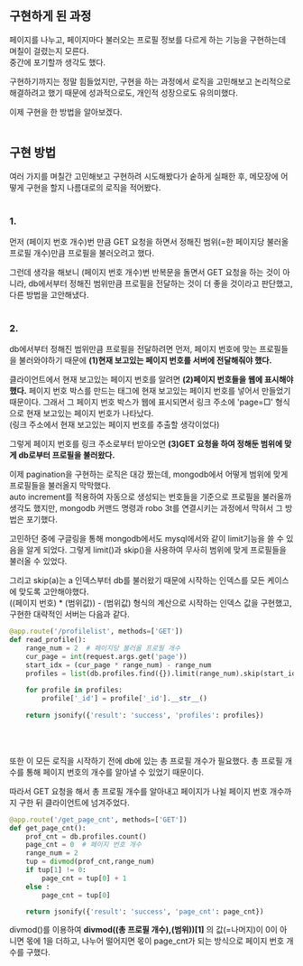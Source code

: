 ## 구현하게 된 과정
페이지를 나누고, 페이지마다 불러오는 프로필 정보를 다르게 하는 기능을 구현하는데 며칠이 걸렸는지 모른다.<br>
중간에 포기할까 생각도 했다.

구현하기까지는 정말 힘들었지만, 구현을 하는 과정에서 로직을 고민해보고 논리적으로 해결하려고 했기 때문에 성과적으로도, 개인적 성장으로도 유의미했다.

이제 구현을 한 방법을 알아보겠다.
<br><br>

## 구현 방법
여러 가지를 며칠간 고민해보고 구현하려 시도해봤다가 숱하게 실패한 후, 메모장에 어떻게 구현을 할지 나름대로의 로직을 적어봤다.
<br><br>

### 1.
먼저 (페이지 번호 개수)번 만큼 GET 요청을 하면서 정해진 범위(=한 페이지당 불러올 프로필 개수)만큼 프로필을 불러오려고 했다.

그런데 생각을 해보니 (페이지 번호 개수)번 반복문을 돌면서 GET 요청을 하는 것이 아니라, db에서부터 정해진 범위만큼 프로필을 전달하는 것이 더 좋을 것이라고 판단했고, 다른 방법을 고안해냈다.
<br><br>

### 2.
db에서부터 정해진 범위만큼 프로필을 전달하려면 먼저, 페이지 번호에 맞는 프로필들을 불러와야하기 때문에 **(1)현재 보고있는 페이지 번호를 서버에 전달해줘야 했다.**

클라이언트에서 현재 보고있는 페이지 번호를 알려면 **(2)페이지 번호들을 웹에 표시해야 했다.** 페이지 번호 박스를 만드는 태그에 현재 보고있는 페이지 번호를 넣어서 만들었기 때문이다. 그래서 그 페이지 번호 박스가 웹에 표시되면서 링크 주소에 'page=□' 형식으로 현재 보고있는 페이지 번호가 나타났다.<br>
(링크 주소에서 현재 보고있는 페이지 번호를 추출할 생각이었다)

그렇게 페이지 번호를 링크 주소로부터 받아오면 **(3)GET 요청을 하여 정해둔 범위에 맞게 db로부터 프로필을 불러왔다.**

이제 pagination을 구현하는 로직은 대강 짰는데, mongodb에서 어떻게 범위에 맞게 프로필들을 불러올지 막막했다.<br>
auto increment를 적용하여 자동으로 생성되는 번호들을 기준으로 프로필을 불러올까 생각도 했지만, mongodb 커맨드 명령과 robo 3t를 연결시키는 과정에서 막혀서 그 방법은 포기했다.

고민하던 중에 구글링을 통해 mongodb에서도 mysql에서와 같이 limit기능을 쓸 수 있음을 알게 되었다. 그렇게 limit()과 skip()을 사용하여 무사히 범위에 맞게 프로필들을 불러올 수 있었다.

그리고 skip(a)는 a 인덱스부터 db를 불러왔기 때문에 시작하는 인덱스를 모든 케이스에 맞도록 고안해야했다.<br>
((페이지 번호) * (범위값)) - (범위값) 형식의 계산으로 시작하는 인덱스 값을 구현했고, 구현한 대략적인 서버는 다음과 같다.
```python
@app.route('/profilelist', methods=['GET'])
def read_profile():
    range_num = 2  # 페이지당 불러올 프로필 개수
    cur_page = int(request.args.get('page'))
    start_idx = (cur_page * range_num) - range_num
    profiles = list(db.profiles.find({}).limit(range_num).skip(start_idx))
        
    for profile in profiles:
        profile['_id'] = profile['_id'].__str__()
        
    return jsonify({'result': 'success', 'profiles': profiles})
```
<br><br>

또한 이 모든 로직을 시작하기 전에 db에 있는 총 프로필 개수가 필요했다. 총 프로필 개수를 통해 페이지 번호의 개수를 알아낼 수 있었기 때문이다.

따라서 GET 요청을 해서 총 프로필 개수를 알아내고 페이지가 나뉠 페이지 번호 개수까지 구한 뒤 클라이언트에 넘겨주었다.
```python
@app.route('/get_page_cnt', methods=['GET'])
def get_page_cnt():
    prof_cnt = db.profiles.count()
    page_cnt = 0  # 페이지 번호 개수
    range_num = 2
    tup = divmod(prof_cnt,range_num)
    if tup[1] != 0:
        page_cnt = tup[0] + 1
    else :
        page_cnt = tup[0]

    return jsonify({'result': 'success', 'page_cnt': page_cnt})
```
divmod()를 이용하여 **divmod((총 프로필 개수),(범위))[1]** 의 값(=나머지)이 0이 아니면 몫에 1을 더하고, 나누어 떨어지면 몫이 page_cnt가 되는 방식으로 페이지 번호 개수를 구했다.
<br><br>






























